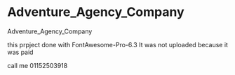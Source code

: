 # Adventure_Agency_Company
Adventure_Agency_Company

this prpject done with FontAwesome-Pro-6.3
It was not uploaded because it was paid

call me 
01152503918
